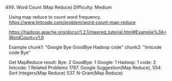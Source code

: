 499. Word Count (Map Reduce)
Difficulty: Medium

Using map reduce to count word frequency.
https://www.lintcode.com/problem/word-count-map-reduce

https://hadoop.apache.org/docs/r1.2.1/mapred_tutorial.html#Example%3A+WordCount+v1.0

Example
chunk1: "Google Bye GoodBye Hadoop code"
chunk2: "lintcode code Bye"

Get MapReduce result:
    Bye: 2
    GoodBye: 1
    Google: 1
    Hadoop: 1
    code: 2
    lintcode: 1
Related Problems
1787. Google Suggestion(Map Reduce), 554. Sort Integers(Map Reduce)
537. N-Gram(Map Reduce)
